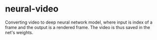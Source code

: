 # neural-video
Converting video to deep neural network model, where input is index of a frame and the output is a rendered frame. The video is thus saved in the net's weights.
